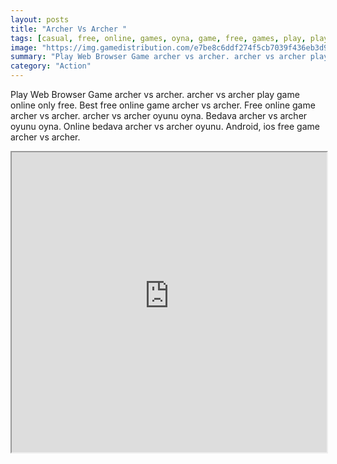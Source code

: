 ```yaml
---
layout: posts
title: "Archer Vs Archer "
tags: [casual, free, online, games, oyna, game, free, games, play, play, games]
image: "https://img.gamedistribution.com/e7be8c6ddf274f5cb7039f436eb3d9fe-1280x720.jpeg"
summary: "Play Web Browser Game archer vs archer. archer vs archer play game online only free. Best free online game archer vs archer. Free online game archer vs archer. archer vs archer oyunu oyna. Bedava archer vs archer oyunu oyna. Online bedava archer vs archer oyunu. Android, ios free game archer vs archer."
category: "Action"
---
```


Play Web Browser Game archer vs archer. archer vs archer play game online only free. Best free online game archer vs archer. Free online game archer vs archer. archer vs archer oyunu oyna. Bedava archer vs archer oyunu oyna. Online bedava archer vs archer oyunu. Android, ios free game archer vs archer.

<iframe width="100%" height="480px;" src="https://html5.gamedistribution.com/e7be8c6ddf274f5cb7039f436eb3d9fe/"></iframe>